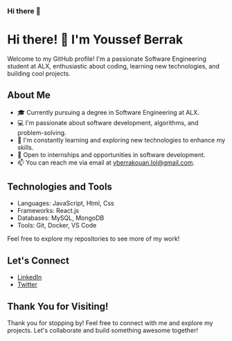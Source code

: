### Hi there 👋

# Hi there! 👋 I'm Youssef Berrak

Welcome to my GitHub profile! I'm a passionate Software Engineering student at ALX, enthusiastic about coding, learning new technologies, and building cool projects.

## About Me
- 🎓 Currently pursuing a degree in Software Engineering at ALX.
- 💻 I'm passionate about software development, algorithms, and problem-solving.
- 🌱 I'm constantly learning and exploring new technologies to enhance my skills.
- 💼 Open to internships and opportunities in software development.
- 📫 You can reach me via email at yberrakouan.lol@gmail.com.

## Technologies and Tools
- Languages:  JavaScript, Html, Css
- Frameworks:  React.js
- Databases: MySQL, MongoDB
- Tools: Git, Docker, VS Code


Feel free to explore my repositories to see more of my work!

## Let's Connect
- [LinkedIn](https://www.linkedin.com/in/youssef-berrakouan-4a0936282/)
- [Twitter](https://twitter.com/berrak_Ucef)

## Thank You for Visiting!
Thank you for stopping by! Feel free to connect with me and explore my projects. Let's collaborate and build something awesome together!


